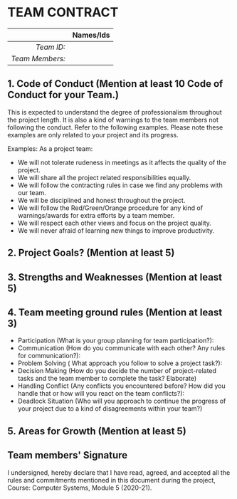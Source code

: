 # TEAM CONTRACT

|                 | **Names/Ids**  |
|----------------:|:---------------|
| *Team ID:*      |                |
| *Team Members:* |                | 

## 1. Code of Conduct (Mention at least 10 Code of Conduct for your Team.)

This is expected to understand the degree of professionalism throughout the project length. It is also a kind of warnings to the team members not following the conduct. Refer to the following examples. Please note these examples are only related to your project and its progress.

Examples: As a project team:
* We will not tolerate rudeness in meetings as it affects the quality of the project.
* We will share all the project related responsibilities equally.
* We will follow the contracting rules in case we find any problems with our team.
* We will be disciplined and honest throughout the project.
* We will follow the Red/Green/Orange procedure for any kind of warnings/awards for extra efforts by a team member.
* We will respect each other views and focus on the project quality.
* We will never afraid of learning new things to improve productivity.

## 2. Project Goals? (Mention at least 5)

## 3. Strengths and Weaknesses (Mention at least 5)

## 4. Team meeting ground rules (Mention at least 3)

* Participation (What is your group planning for team participation?):
* Communication (How do you communicate with each other? Any rules for communication?):
* Problem Solving ( What approach you follow to solve a project task?):
* Decision Making (How do you decide the number of project-related tasks and the team member  to complete the task? Elaborate)
* Handling Conflict (Any conflicts you encountered before? How did you handle that or how will you react on the team conflicts?):
* Deadlock Situation (Who will you approach to continue the progress of your project due to a kind of disagreements within your team?)

## 5. Areas for Growth (Mention at least 5)

## Team members' Signature

 I undersigned, hereby declare that I have read, agreed, and accepted all the rules and commitments mentioned in this document during the project, Course: Computer Systems, Module 5 (2020-21).